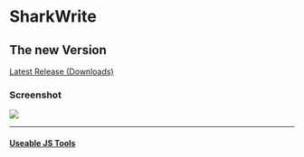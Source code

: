 # SharkWrite
## The new Version

[Latest Release (Downloads)](https://github.com/Sharkbyteprojects/SharkWrite-new/releases/v3.1.0)

### Screenshot

![](https://user-images.githubusercontent.com/40953479/70469948-52050c80-1aca-11ea-821a-73705c75c798.png)

---

#### [Useable JS Tools](https://gist.github.com/Sharkbyteprojects/d40cee9c0300712ac57eba8ab6464d35)